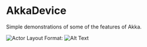 # AkkaDevice
Simple demonstrations of some of the features of Akka.

![Actor Layout](/images/Actors.png)
Format: ![Alt Text](url)


